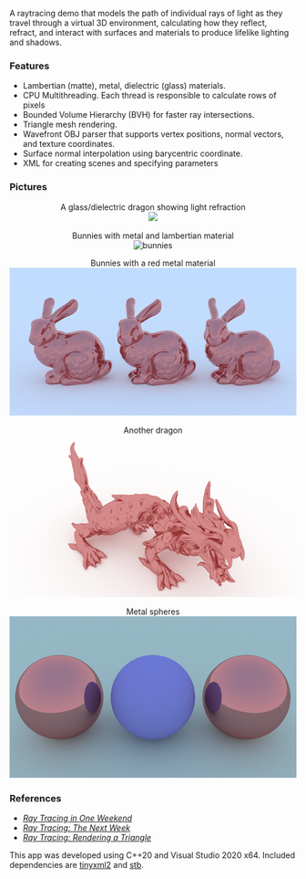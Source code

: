 A raytracing demo that models the path of individual rays of light as they travel through a virtual 3D environment, calculating how they reflect, refract, and interact with surfaces and materials to produce lifelike lighting and shadows. 

### Features

* Lambertian (matte), metal, dielectric (glass) materials.
* CPU Multithreading. Each thread is responsible to calculate rows of pixels
* Bounded Volume Hierarchy (BVH) for faster ray intersections.
* Triangle mesh rendering.
* Wavefront OBJ parser that supports vertex positions, normal vectors, and texture coordinates.
* Surface normal interpolation using barycentric coordinate.
* XML for creating scenes and specifying parameters 


### Pictures 
<div align="center">

 A glass/dielectric dragon showing light refraction</br>
<img width="600" src="https://github.com/azer89/Reza_Raytracer/assets/790432/2c583aa5-ba79-4f74-a8cf-1d8abfe00012">

Bunnies with metal and lambertian material </br>
![bunnies](https://github.com/azer89/Reza_Raytracer/assets/790432/24ebdc7c-2337-44b4-9ad9-54ef2378e41b)

Bunnies with a red metal material </br>
[<img src="https://raw.githubusercontent.com/azer89/Reza_Raytracer/master/results/three_bunnies_600.png">](https://raw.githubusercontent.com/azer89/Reza_Raytracer/master/results/three_bunnies.png)

Another dragon </br>
[<img src="https://raw.githubusercontent.com/azer89/Reza_Raytracer/master/results/metal_dragon_600.png">](https://raw.githubusercontent.com/azer89/Reza_Raytracer/master/results/metal_dragon.png)

Metal spheres </br>
[<img src="https://raw.githubusercontent.com/azer89/Reza_Raytracer/master/results/three_spheres_600.png">](https://raw.githubusercontent.com/azer89/Reza_Raytracer/master/results/three_spheres.png)
</div>

### References
* [_Ray Tracing in One Weekend_](https://raytracing.github.io/books/RayTracingInOneWeekend.html)
* [_Ray Tracing: The Next Week_](https://raytracing.github.io/books/RayTracingTheNextWeek.html)
* [_Ray Tracing: Rendering a Triangle_](https://www.scratchapixel.com/lessons/3d-basic-rendering/ray-tracing-rendering-a-triangle)

This app was developed using C++20 and Visual Studio 2020 x64.
Included dependencies are [tinyxml2](https://github.com/leethomason/tinyxml2) and [stb](https://github.com/nothings/stb). 
